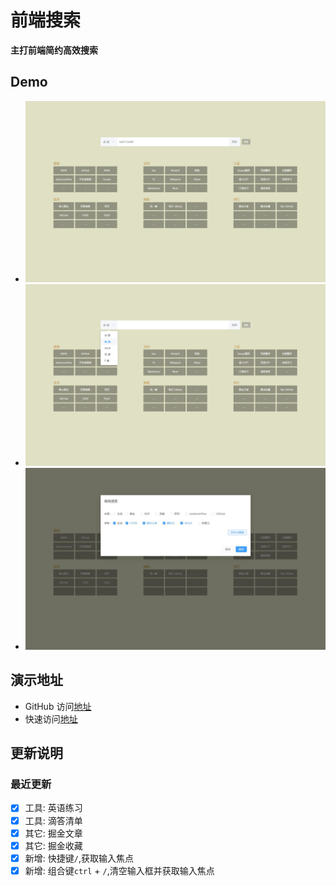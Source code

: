 # 前端搜索

**主打前端简约高效搜索**

## Demo

- ![demo1](./public/image/demo1.jpeg)
- ![demo2](./public/image/demo2.png)
- ![demo3](./public/image/demo3.jpeg)

## 演示地址

- GitHub 访问[地址](https://liudewa888.github.io/)
- 快速访问[地址](http://www.yztpsg.cn/nav)

## 更新说明

### 最近更新

- [x] 工具: 英语练习
- [x] 工具: 滴答清单
- [x] 其它: 掘金文章
- [x] 其它: 掘金收藏
- [x] 新增: 快捷键`/`,获取输入焦点
- [x] 新增: 组合键`ctrl` + `/`,清空输入框并获取输入焦点
